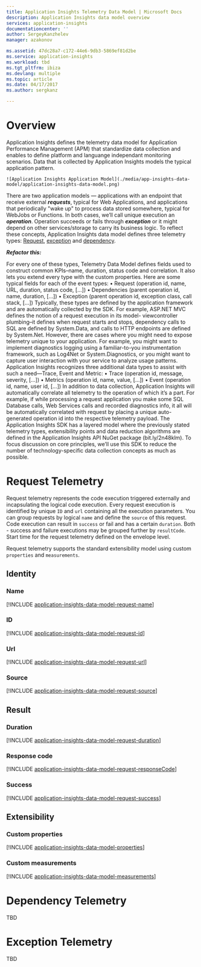 ```yaml
---
title: Application Insights Telemetry Data Model | Microsoft Docs
description: Application Insights data model overview
services: application-insights
documentationcenter: ''
author: SergeyKanzhelev
manager: azakonov

ms.assetid: 47dc28a7-c172-44e6-9db3-5869ef81d2be
ms.service: application-insights
ms.workload: tbd
ms.tgt_pltfrm: ibiza
ms.devlang: multiple
ms.topic: article
ms.date: 04/17/2017
ms.author: sergkanz

---
```

# Overview

Application Insights defines the telemetry data model for Application Performance Management (APM) that standardize data collection and enables to define platform and languange independant monitoring scenarios. Data that is collected by Application Insights models the typical application pattern.

    ![Application Insights Application Model](./media/app-insights-data-model/application-insights-data-model.png)

 There are two application models — applications with an endpoint that receive external ***requests***, typical for Web Applications, and applications that periodically "wake up" to process data stored somewhere, typical for WebJobs or Functions. In both cases, we’ll call unique execution an ***operation***. Operation succeeds or fails through ***exception*** or it might depend on other services/storage to carry its business logic. To reflect these concepts, Application Insights data model defines three telemetry types: [Request](#request-telemetry), [exception](#exception-telemetry) and [dependency](](#dependency-telemetry)).
 
 
 ***Refactor this:***

 For every one of these types, Telemetry Data Model defines fields used to construct common KPIs–name, duration, status code and correlation. It also lets you extend every type with the custom properties. Here are some typical fields for each of the event types: •  Request (operation id, name, URL, duration, status code, […]) •  Dependencies (parent operation id, name, duration, […]) •  Exception (parent operation id, exception class, call stack, […]) Typically, these types are defined by the application framework and are automatically collected by the SDK. For example, ASP.NET  MVC defines the notion of a request execution in its model- viewcontroller plumbing–it defines when request starts and stops,  dependency calls to SQL are defined by System.Data, and calls to HTTP endpoints are defined by System.Net. However, there are cases where you might need to expose telemetry unique to your application. For example, you might want to implement diagnostics logging using a familiar-to-you instrumentation framework, such as Log4Net or System.Diagnostics, or you might want to capture user interaction with your service to analyze usage patterns. Application Insights recognizes three additional data types to assist with such a need—Trace, Event and Metric: •  Trace (operation id, message, severity, […]) •  Metrics (operation id, name, value, […]) •  Event (operation id, name, user id, […]) In addition to data collection, Application Insights will automatically correlate all telemetry to the operation of which it’s a part. For example, if while processing a request application you make some SQL Database calls, Web Services calls and recorded diagnostics info, it all will be automatically correlated with request by placing a unique auto-generated operation id into the respective telemetry payload. The Application Insights SDK has a layered model where the previously stated telemetry types, extensibility points and data reduction algorithms are defined in the Application Insights API NuGet package (bit.ly/2n48klm). To focus discussion on core 
 principles, we’ll use this SDK to reduce the number of technology-specific data collection concepts as much as possible. 


# Request Telemetry

Request telemetry represents the code execution triggered externally and incapsulating the logical code execution. Every request execution is identified by unique `ID` and `url` containing all the execution parameters. You can group requests by logical `name` and define the `source` of this request. Code execution can result in `success` or fail and has a certain `duration`. Both - success and failure executions may be grouped further by `resultCode`. Start time for the request telemetry defined on the envelope level.

Request telemetry supports the standard extensibility model using custom `properties` and `measurements`.

## Identity

### Name

[!INCLUDE [application-insights-data-model-request-name](../includes/application-insights-data-model-request-name.md)]

### ID

[!INCLUDE [application-insights-data-model-request-id](../includes/application-insights-data-model-request-id.md)]

### Url

[!INCLUDE [application-insights-data-model-request-url](../includes/application-insights-data-model-request-url.md)]

### Source

[!INCLUDE [application-insights-data-model-request-source](../includes/application-insights-data-model-request-source.md)]

## Result

### Duration

[!INCLUDE [application-insights-data-model-request-duration](../includes/application-insights-data-model-request-duration.md)]

### Response code

[!INCLUDE [application-insights-data-model-request-responseCode](../includes/application-insights-data-model-request-responseCode.md)]

### Success

[!INCLUDE [application-insights-data-model-request-success](../includes/application-insights-data-model-request-success.md)]

## Extensibility

### Custom properties

[!INCLUDE [application-insights-data-model-properties](../includes/application-insights-data-model-properties.md)]

### Custom measurements

[!INCLUDE [application-insights-data-model-measurements](../includes/application-insights-data-model-measurements.md)]



# Dependency Telemetry

TBD

# Exception Telemetry

TBD